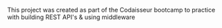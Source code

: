 This project was created as part of the Codaisseur bootcamp to practice with building REST API's & using middleware
